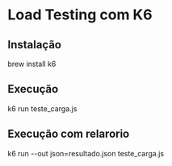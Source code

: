 # Load Testing com K6

## Instalação
brew install k6

## Execução
k6 run teste_carga.js

## Execução com relarorio
k6 run --out json=resultado.json teste_carga.js
